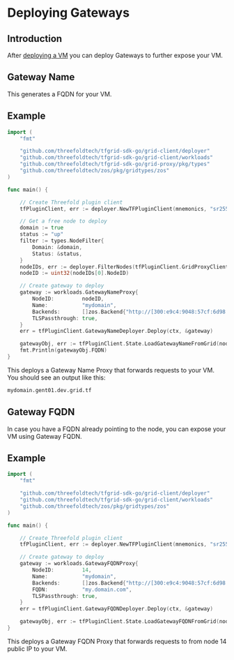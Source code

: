 <h1> Deploying Gateways</h1>

## Introduction

After [deploying a VM](./grid3_go_vm.md) you can deploy Gateways to further expose your VM.

## Gateway Name

This generates a FQDN for your VM.

## Example

```go
import (
    "fmt"

    "github.com/threefoldtech/tfgrid-sdk-go/grid-client/deployer"
    "github.com/threefoldtech/tfgrid-sdk-go/grid-client/workloads"
    "github.com/threefoldtech/tfgrid-sdk-go/grid-proxy/pkg/types"
    "github.com/threefoldtech/zos/pkg/gridtypes/zos"
)

func main() {

    // Create Threefold plugin client
    tfPluginClient, err := deployer.NewTFPluginClient(mnemonics, "sr25519", network, "", "", true, false)

    // Get a free node to deploy
    domain := true
    status := "up"
    filter := types.NodeFilter{
        Domain: &domain,
        Status: &status,
    }
    nodeIDs, err := deployer.FilterNodes(tfPluginClient.GridProxyClient, filter)
    nodeID := uint32(nodeIDs[0].NodeID)

    // Create gateway to deploy
    gateway := workloads.GatewayNameProxy{
        NodeID:         nodeID,
        Name:           "mydomain",
        Backends:       []zos.Backend{"http://[300:e9c4:9048:57cf:6d98:42c6:a7bf:2e3f]:8080"},
        TLSPassthrough: true,
    }
    err = tfPluginClient.GatewayNameDeployer.Deploy(ctx, &gateway)

    gatewayObj, err := tfPluginClient.State.LoadGatewayNameFromGrid(nodeID, gateway.Name, gateway.Name)
    fmt.Println(gatewayObj.FQDN)
}

```

This deploys a Gateway Name Proxy that forwards requests to your VM. You should see an output like this:

```bash
mydomain.gent01.dev.grid.tf
```

## Gateway FQDN

In case you have a FQDN already pointing to the node, you can expose your VM using Gateway FQDN.

## Example

```go
import (
    "fmt"

    "github.com/threefoldtech/tfgrid-sdk-go/grid-client/deployer"
    "github.com/threefoldtech/tfgrid-sdk-go/grid-client/workloads"
    "github.com/threefoldtech/zos/pkg/gridtypes/zos"
)

func main() {

    // Create Threefold plugin client
    tfPluginClient, err := deployer.NewTFPluginClient(mnemonics, "sr25519", network, "", "", "", 0, true)

    // Create gateway to deploy
    gateway := workloads.GatewayFQDNProxy{
        NodeID:         14,
        Name:           "mydomain",
        Backends:       []zos.Backend{"http://[300:e9c4:9048:57cf:6d98:42c6:a7bf:2e3f]:8080"},
        FQDN:           "my.domain.com",
        TLSPassthrough: true,
    }
    err = tfPluginClient.GatewayFQDNDeployer.Deploy(ctx, &gateway)

    gatewayObj, err := tfPluginClient.State.LoadGatewayFQDNFromGrid(nodeID, gateway.Name, gateway.Name)
}

```

This deploys a Gateway FQDN Proxy that forwards requests to from node 14 public IP to your VM.
